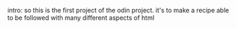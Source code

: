 intro: so this is the first project of the odin project. it's to make a recipe able to be followed with many different aspects of html
